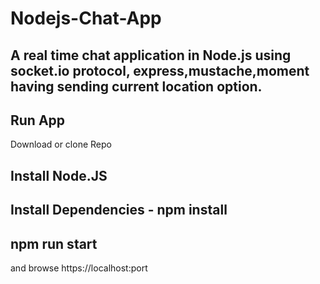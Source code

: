 # Nodejs-Chat-App
## A real time chat application in Node.js using socket.io protocol, express,mustache,moment having sending current location option.

## Run App
Download or clone Repo

## Install Node.JS

## Install Dependencies - npm install

## npm run start
and browse https://localhost:port
